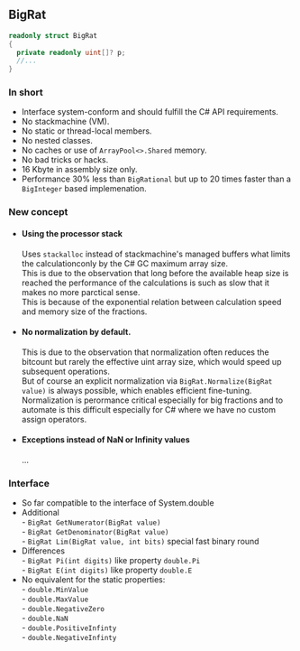 ## BigRat

```csharp
readonly struct BigRat
{
  private readonly uint[]? p; 
  //...
}
```

### In short

- Interface system-conform and should fulfill the C# API requirements.
- No stackmachine (VM).
- No static or thread-local members.
- No nested classes.
- No caches or use of `ArrayPool<>.Shared` memory.
- No bad tricks or hacks.
- 16 Kbyte in assembly size only.
- Performance 30% less than `BigRational` but up to 20 times faster than 
  a `BigInteger` based implemenation.

### New concept

- #### Using the processor stack 
  Uses `stackalloc` instead of stackmachine's managed buffers what limits
  the calculationconly by the C# GC maximum array size.  
  This is due to the observation that long before the available heap size 
  is reached the performance of the calculations is 
  such as slow that it makes no more parctical sense.  
  This is because of the exponential relation between calculation speed and memory size of the fractions.

- #### No normalization by default.
  This is due to the observation that normalization often reduces the bitcount but rarely the effective uint array size, 
  which would speed up subsequent operations.  
  But of course an explicit normalization via `BigRat.Normalize(BigRat value)`
  is always possible, which enables efficient fine-tuning.  
  Normalization is perormance critical especially for big fractions and 
  to automate is this difficult especially for C# where we have no 
  custom assign operators.

- #### Exceptions instead of NaN or Infinity values
  ...
  
### Interface
- So far compatible to the interface of System.double 
- Additional  
  \- `BigRat GetNumerator(BigRat value)`  
  \- `BigRat GetDenominator(BigRat value)`  
  \- `BigRat Lim(BigRat value, int bits)` special fast binary round 
- Differences  
  \- `BigRat Pi(int digits)` like property `double.Pi`  
  \- `BigRat E(int digits)` like property `double.E`  
- No equivalent for the static properties:  
  \- `double.MinValue`  
  \- `double.MaxValue`   
  \- `double.NegativeZero`     
  \- `double.NaN`  
  \- `double.PositiveInfinty`  
  \- `double.NegativeInfinty`
